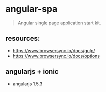 # angular-spa
> Angular single page application start kit.

## resources:
+ https://www.browsersync.io/docs/gulp/
+ https://www.browsersync.io/docs/options

## angularjs + ionic
+ angularjs 1.5.3
